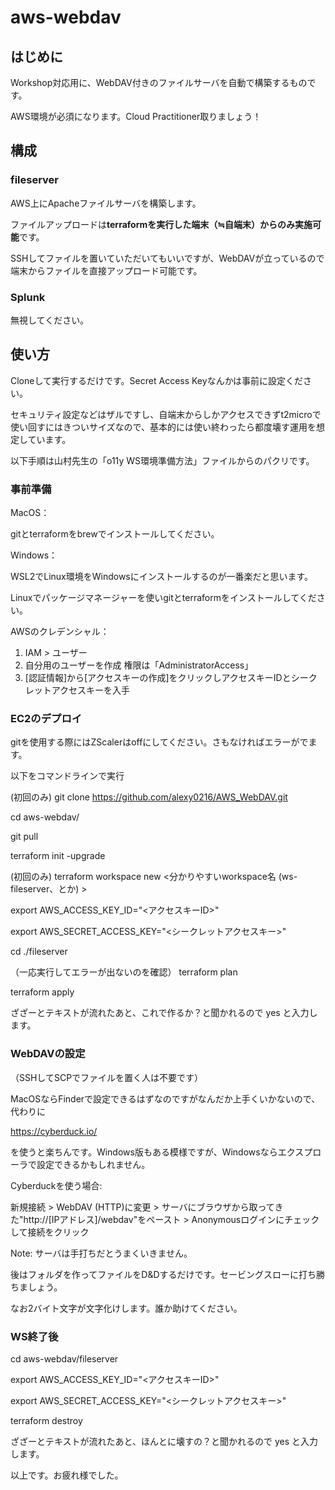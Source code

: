 # aws-webdav

## はじめに
Workshop対応用に、WebDAV付きのファイルサーバを自動で構築するものです。

AWS環境が必須になります。Cloud Practitioner取りましょう！

## 構成
### fileserver
AWS上にApacheファイルサーバを構築します。

ファイルアップロードは**terraformを実行した端末（≒自端末）からのみ実施可能**です。

SSHしてファイルを置いていただいてもいいですが、WebDAVが立っているので端末からファイルを直接アップロード可能です。

### Splunk
無視してください。

## 使い方
Cloneして実行するだけです。Secret Access Keyなんかは事前に設定ください。

セキュリティ設定などはザルですし、自端末からしかアクセスできずt2microで使い回すにはきついサイズなので、基本的には使い終わったら都度壊す運用を想定しています。

以下手順は山村先生の「o11y WS環境準備方法」ファイルからのパクリです。

### 事前準備
MacOS：

gitとterraformをbrewでインストールしてください。

Windows：

WSL2でLinux環境をWindowsにインストールするのが一番楽だと思います。

Linuxでパッケージマネージャーを使いgitとterraformをインストールしてください。

AWSのクレデンシャル：
1. IAM > ユーザー
2. 自分用のユーザーを作成
   権限は「AdministratorAccess」
3. [認証情報]から[アクセスキーの作成]をクリックしアクセスキーIDとシークレットアクセスキーを入手

### EC2のデプロイ
gitを使用する際にはZScalerはoffにしてください。さもなければエラーがでます。

以下をコマンドラインで実行

(初回のみ)
git clone https://github.com/alexy0216/AWS_WebDAV.git

cd aws-webdav/

git pull

terraform init -upgrade

(初回のみ)
terraform workspace new <分かりやすいworkspace名 (ws-fileserver、とか) >

export AWS_ACCESS_KEY_ID="<アクセスキーID>"

export AWS_SECRET_ACCESS_KEY="<シークレットアクセスキー>"

cd ./fileserver

（一応実行してエラーが出ないのを確認）
terraform plan

terraform apply

ざざーとテキストが流れたあと、これで作るか？と聞かれるので yes と入力します。

### WebDAVの設定
（SSHしてSCPでファイルを置く人は不要です）

MacOSならFinderで設定できるはずなのですがなんだか上手くいかないので、代わりに

https://cyberduck.io/

を使うと楽ちんです。Windows版もある模様ですが、Windowsならエクスプローラで設定できるかもしれません。


Cyberduckを使う場合:

新規接続 > WebDAV (HTTP)に変更 > サーバにブラウザから取ってきた"http://[IPアドレス]/webdav"をペースト > Anonymousログインにチェックして接続をクリック

Note: サーバは手打ちだとうまくいきません。

後はフォルダを作ってファイルをD&Dするだけです。セービングスローに打ち勝ちましょう。

なお2バイト文字が文字化けします。誰か助けてください。

### WS終了後

cd aws-webdav/fileserver

export AWS_ACCESS_KEY_ID="<アクセスキーID>"

export AWS_SECRET_ACCESS_KEY="<シークレットアクセスキー>"

terraform destroy

ざざーとテキストが流れたあと、ほんとに壊すの？と聞かれるので yes と入力します。

以上です。お疲れ様でした。
